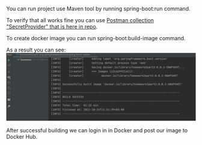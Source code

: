 You can run project use Maven tool by running spring-boot:run command.

To verify that all works fine you can use [Postman collection "SecretProvider" that is here in repo](SecretProvider.postman_collection.json).

To create docker image you can run spring-boot:build-image command.

As a result you can see:
![Alt text](DockerBuild.png?raw=true "Title")

After successful building we can login in in Docker and post our image to Docker Hub.